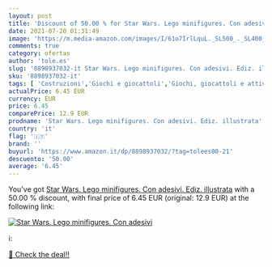 ```yaml
---
layout: post
title: 'Discount of 50.00 % for Star Wars. Lego minifigures. Con adesivi'
date: 2021-07-20 01:31:49
image: 'https://m.media-amazon.com/images/I/61o7IrlLquL._SL500_._SL400_.jpg'
comments: true
category: ofertas
author: 'tole.es'
slug: '8898937032-it Star Wars. Lego minifigures. Con adesivi. Ediz. illustrata'
sku: '8898937032-it'
tags: [ 'Costruzioni','Giochi e giocattoli','Giochi, giocattoli e attività ricreativa','Libri','Libri interattivi per bambini','Libri per bambini','lego', ]
actualPrice: 6.45 EUR
currency: EUR
price: 6.45
comparePrice: 12.9 EUR
prodname: 'Star Wars. Lego minifigures. Con adesivi. Ediz. illustrata'
country: 'it'
flag: '🇮🇹'
brand: ''
buyurl: 'https://www.amazon.it/dp/8898937032/?tag=tolees00-21'
descuento: '50.00'
average: '6.45'
---
```


You've got [Star Wars. Lego minifigures. Con adesivi. Ediz. illustrata](https://www.amazon.it/dp/8898937032/?tag=tolees00-21) with a  50.00 % discount, with final price of 6.45 EUR (original: 12.9 EUR) at the following link:

[![Star Wars. Lego minifigures. Con adesivi](https://m.media-amazon.com/images/I/61o7IrlLquL._SL500_._SL400_.jpg)](https://www.amazon.it/dp/8898937032/?tag=tolees00-21)

ℹ️:


[🛒 Check the deal!!](https://www.amazon.it/dp/8898937032/?tag=tolees00-21)
